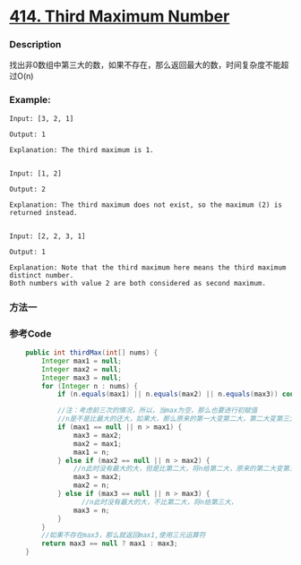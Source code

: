 # [414. Third Maximum Number](https://leetcode.com/problems/third-maximum-number/description/)


### Description

找出非0数组中第三大的数，如果不存在，那么返回最大的数，时间复杂度不能超过O(n)
### Example:
 
    Input: [3, 2, 1]

    Output: 1

    Explanation: The third maximum is 1.


    Input: [1, 2]

    Output: 2

    Explanation: The third maximum does not exist, so the maximum (2) is returned instead.


    Input: [2, 2, 3, 1]

    Output: 1

    Explanation: Note that the third maximum here means the third maximum distinct number.
    Both numbers with value 2 are both considered as second maximum.



### 方法一


### 参考Code

```java
    public int thirdMax(int[] nums) {
        Integer max1 = null;
        Integer max2 = null;
        Integer max3 = null;
        for (Integer n : nums) {
            if (n.equals(max1) || n.equals(max2) || n.equals(max3)) continue;

            //注：考虑前三次的情况，所以，当max为空，那么也要进行初赋值
            //n是不是比最大的还大，如果大，那么原来的第一大变第二大，第二大变第三大
            if (max1 == null || n > max1) {
                max3 = max2;
                max2 = max1;
                max1 = n;
            } else if (max2 == null || n > max2) {
                //n此时没有最大的大，但是比第二大，将n给第二大，原来的第二大变第三大
                max3 = max2;
                max2 = n;
            } else if (max3 == null || n > max3) {
                  //n此时没有最大的大，不比第二大，将n给第三大，
                max3 = n;
            }
        }
        //如果不存在max3，那么就返回max1,使用三元运算符
        return max3 == null ? max1 : max3;
    }
```


